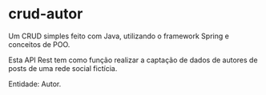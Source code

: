 # crud-autor
Um CRUD simples feito com Java, utilizando o framework Spring e conceitos de POO.

Esta API Rest tem como função realizar a captação de dados de autores de posts de uma rede social fictícia.

Entidade: Autor.
